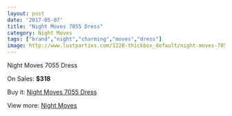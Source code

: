 ```yaml
---
layout: post
date: '2017-05-07'
title: "Night Moves 7055 Dress"
category: Night Moves
tags: ["brand","night","charming","moves","dress"]
image: http://www.lustparties.com/1220-thickbox_default/night-moves-7055-dress.jpg
---
```

Night Moves 7055 Dress

On Sales: **$318**
<a href="https://www.lustparties.com/en/night-moves/393-night-moves-7055-dress.html"><amp-img layout="responsive" width="600" height="600" src="//www.lustparties.com/1220-thickbox_default/night-moves-7055-dress.jpg" alt="Night Moves 7055 Dress 0" /></a>
<a href="https://www.lustparties.com/en/night-moves/393-night-moves-7055-dress.html"><amp-img layout="responsive" width="600" height="600" src="//www.lustparties.com/1222-thickbox_default/night-moves-7055-dress.jpg" alt="Night Moves 7055 Dress 1" /></a>
<a href="https://www.lustparties.com/en/night-moves/393-night-moves-7055-dress.html"><amp-img layout="responsive" width="600" height="600" src="//www.lustparties.com/1221-thickbox_default/night-moves-7055-dress.jpg" alt="Night Moves 7055 Dress 2" /></a>

Buy it: [Night Moves 7055 Dress](https://www.lustparties.com/en/night-moves/393-night-moves-7055-dress.html "Night Moves 7055 Dress")

View more: [Night Moves](https://www.lustparties.com/en/3-night-moves "Night Moves")
